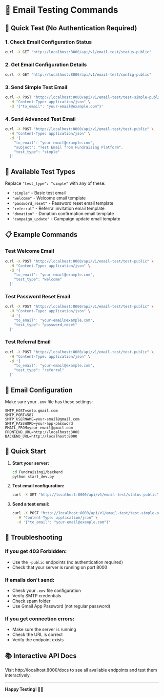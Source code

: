 # 📧 Email Testing Commands

## 🚀 Quick Test (No Authentication Required)

### 1. Check Email Configuration Status
```bash
curl -X GET "http://localhost:8000/api/v1/email-test/status-public"
```

### 2. Get Email Configuration Details
```bash
curl -X GET "http://localhost:8000/api/v1/email-test/config-public"
```

### 3. Send Simple Test Email
```bash
curl -X POST "http://localhost:8000/api/v1/email-test/test-simple-public" \
  -H "Content-Type: application/json" \
  -d '{"to_email": "your-email@example.com"}'
```

### 4. Send Advanced Test Email
```bash
curl -X POST "http://localhost:8000/api/v1/email-test/test-public" \
  -H "Content-Type: application/json" \
  -d '{
    "to_email": "your-email@example.com",
    "subject": "Test Email from Fundraising Platform",
    "test_type": "simple"
  }'
```

## 🧪 Available Test Types

Replace `"test_type": "simple"` with any of these:

- `"simple"` - Basic test email
- `"welcome"` - Welcome email template
- `"password_reset"` - Password reset email template
- `"referral"` - Referral invitation email template
- `"donation"` - Donation confirmation email template
- `"campaign_update"` - Campaign update email template

## 📋 Example Commands

### Test Welcome Email
```bash
curl -X POST "http://localhost:8000/api/v1/email-test/test-public" \
  -H "Content-Type: application/json" \
  -d '{
    "to_email": "your-email@example.com",
    "test_type": "welcome"
  }'
```

### Test Password Reset Email
```bash
curl -X POST "http://localhost:8000/api/v1/email-test/test-public" \
  -H "Content-Type: application/json" \
  -d '{
    "to_email": "your-email@example.com",
    "test_type": "password_reset"
  }'
```

### Test Referral Email
```bash
curl -X POST "http://localhost:8000/api/v1/email-test/test-public" \
  -H "Content-Type: application/json" \
  -d '{
    "to_email": "your-email@example.com",
    "test_type": "referral"
  }'
```

## 🔧 Email Configuration

Make sure your `.env` file has these settings:

```env
SMTP_HOST=smtp.gmail.com
SMTP_PORT=587
SMTP_USERNAME=your-email@gmail.com
SMTP_PASSWORD=your-app-password
EMAIL_FROM=your-email@gmail.com
FRONTEND_URL=http://localhost:3000
BACKEND_URL=http://localhost:8000
```

## 🎯 Quick Start

1. **Start your server:**
   ```bash
   cd Fundraising1/backend
   python start_dev.py
   ```

2. **Test email configuration:**
   ```bash
   curl -X GET "http://localhost:8000/api/v1/email-test/status-public"
   ```

3. **Send a test email:**
   ```bash
   curl -X POST "http://localhost:8000/api/v1/email-test/test-simple-public" \
     -H "Content-Type: application/json" \
     -d '{"to_email": "your-email@example.com"}'
   ```

## 🐛 Troubleshooting

### If you get 403 Forbidden:
- Use the `-public` endpoints (no authentication required)
- Check that your server is running on port 8000

### If emails don't send:
- Check your `.env` file configuration
- Verify SMTP credentials
- Check spam folder
- Use Gmail App Password (not regular password)

### If you get connection errors:
- Make sure the server is running
- Check the URL is correct
- Verify the endpoint exists

## 📚 Interactive API Docs

Visit http://localhost:8000/docs to see all available endpoints and test them interactively.

---

**Happy Testing! 📧✨**
